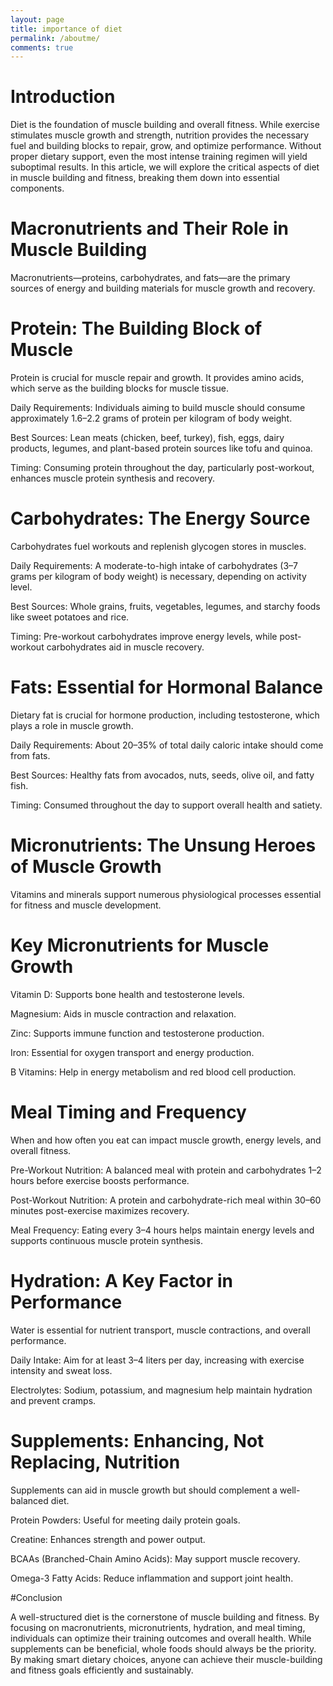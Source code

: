 ```yaml
---
layout: page
title: importance of diet
permalink: /aboutme/
comments: true
---
```

# Introduction

Diet is the foundation of muscle building and overall fitness. While exercise stimulates muscle growth and strength, nutrition provides the necessary fuel and building blocks to repair, grow, and optimize performance. Without proper dietary support, even the most intense training regimen will yield suboptimal results. In this article, we will explore the critical aspects of diet in muscle building and fitness, breaking them down into essential components.

# Macronutrients and Their Role in Muscle Building

Macronutrients—proteins, carbohydrates, and fats—are the primary sources of energy and building materials for muscle growth and recovery.

# Protein: The Building Block of Muscle

Protein is crucial for muscle repair and growth. It provides amino acids, which serve as the building blocks for muscle tissue.

Daily Requirements: Individuals aiming to build muscle should consume approximately 1.6–2.2 grams of protein per kilogram of body weight.

Best Sources: Lean meats (chicken, beef, turkey), fish, eggs, dairy products, legumes, and plant-based protein sources like tofu and quinoa.

Timing: Consuming protein throughout the day, particularly post-workout, enhances muscle protein synthesis and recovery.

# Carbohydrates: The Energy Source

Carbohydrates fuel workouts and replenish glycogen stores in muscles.

Daily Requirements: A moderate-to-high intake of carbohydrates (3–7 grams per kilogram of body weight) is necessary, depending on activity level.

Best Sources: Whole grains, fruits, vegetables, legumes, and starchy foods like sweet potatoes and rice.

Timing: Pre-workout carbohydrates improve energy levels, while post-workout carbohydrates aid in muscle recovery.

# Fats: Essential for Hormonal Balance

Dietary fat is crucial for hormone production, including testosterone, which plays a role in muscle growth.

Daily Requirements: About 20–35% of total daily caloric intake should come from fats.

Best Sources: Healthy fats from avocados, nuts, seeds, olive oil, and fatty fish.

Timing: Consumed throughout the day to support overall health and satiety.

# Micronutrients: The Unsung Heroes of Muscle Growth

Vitamins and minerals support numerous physiological processes essential for fitness and muscle development.

# Key Micronutrients for Muscle Growth

Vitamin D: Supports bone health and testosterone levels.

Magnesium: Aids in muscle contraction and relaxation.

Zinc: Supports immune function and testosterone production.

Iron: Essential for oxygen transport and energy production.

B Vitamins: Help in energy metabolism and red blood cell production.

# Meal Timing and Frequency

When and how often you eat can impact muscle growth, energy levels, and overall fitness.

Pre-Workout Nutrition: A balanced meal with protein and carbohydrates 1–2 hours before exercise boosts performance.

Post-Workout Nutrition: A protein and carbohydrate-rich meal within 30–60 minutes post-exercise maximizes recovery.

Meal Frequency: Eating every 3–4 hours helps maintain energy levels and supports continuous muscle protein synthesis.

# Hydration: A Key Factor in Performance

Water is essential for nutrient transport, muscle contractions, and overall performance.

Daily Intake: Aim for at least 3–4 liters per day, increasing with exercise intensity and sweat loss.

Electrolytes: Sodium, potassium, and magnesium help maintain hydration and prevent cramps.

# Supplements: Enhancing, Not Replacing, Nutrition

Supplements can aid in muscle growth but should complement a well-balanced diet.

Protein Powders: Useful for meeting daily protein goals.

Creatine: Enhances strength and power output.

BCAAs (Branched-Chain Amino Acids): May support muscle recovery.

Omega-3 Fatty Acids: Reduce inflammation and support joint health.

#Conclusion

A well-structured diet is the cornerstone of muscle building and fitness. By focusing on macronutrients, micronutrients, hydration, and meal timing, individuals can optimize their training outcomes and overall health. While supplements can be beneficial, whole foods should always be the priority. By making smart dietary choices, anyone can achieve their muscle-building and fitness goals efficiently and sustainably.

